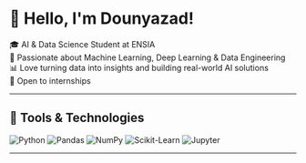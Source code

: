# 👋 Hello, I'm Dounyazad!

🎓 AI & Data Science Student at ENSIA  
🔬 Passionate about Machine Learning, Deep Learning & Data Engineering  
📊 Love turning data into insights and building real-world AI solutions  
💼 Open to internships

---

## 🔧 Tools & Technologies
![Python](https://img.shields.io/badge/-Python-3670A0?logo=python&logoColor=white&style=flat)
![Pandas](https://img.shields.io/badge/-Pandas-150458?logo=pandas&logoColor=white&style=flat)
![NumPy](https://img.shields.io/badge/-NumPy-013243?logo=numpy&logoColor=white&style=flat)
![Scikit-Learn](https://img.shields.io/badge/-Scikit--Learn-F7931E?logo=scikit-learn&logoColor=white&style=flat)
![Jupyter](https://img.shields.io/badge/-Jupyter-F37626?logo=jupyter&logoColor=white&style=flat)

---
